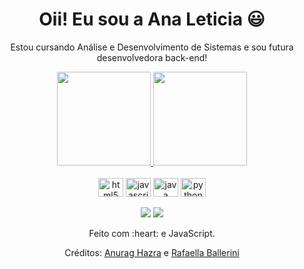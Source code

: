 <div>
  
  <h1 align="center">
    Oii! Eu sou a Ana Leticia 😃️
  </h1>
  
  <p align="center">
    Estou cursando Análise e Desenvolvimento de Sistemas e sou futura desenvolvedora back-end!     
  </p>
  
  <p align="center">
   
  </p>
  
</div>

<div align="center">
  <a href="https://github.com/leticiareis6858">
    <img height="150em"  src="https:/github-readme-stats-lemon-seven-93.vercel.app/api?username=leticiareis6858&count_private=true&include_all_commits=true&show_icons=true&theme=dracula&hide_border=false&show_owner=true"/>
    
   <img height="150em" src="https://github-readme-stats-lemon-seven-93.vercel.app/api/top-langs/?username=leticiareis6858&theme=dracula&hide_border=false&&layout=compact"/>
  </a>
</div>

<div align="center" valign="top"><br>
  <img align="center" alt="html5" height="30" width="40" src="https://cdn.jsdelivr.net/gh/devicons/devicon/icons/html5/html5-original.svg">
  <img align="center" alt="javascript" height="30" width="40" src="https://cdn.jsdelivr.net/gh/devicons/devicon/icons/javascript/javascript-original.svg">
  <img align="center" alt="java" height="30" width="40" src="https://cdn.jsdelivr.net/gh/devicons/devicon/icons/java/java-original.svg">
  <img align="center" alt="python" height="30" width="40" src="https://cdn.jsdelivr.net/gh/devicons/devicon/icons/python/python-original.svg"> 
</div><br>

<div align="center">
  <a href="https://www.linkedin.com/in/analeticia6858/" target="_blank"><img src="https://img.shields.io/badge/-LinkedIn-%230077B5?style=for-the-badge&logo=linkedin&logoColor=white" target="_blank"></a> 
  <a href="mailto:leticiareisvr2@gmail.com"><img src="https://img.shields.io/badge/-Gmail-%23333?style=for-the-badge&logo=gmail&logoColor=white" target="_blank"></a>
</div>


<div align="center">
  <p>Feito com :heart: e JavaScript.</p>
  <p>Créditos: <a href="https://github.com/anuraghazra/github-readme-stats">Anurag Hazra</a> e <a href="https://github.com/rafaballerini">Rafaella Ballerini</a></p>
</div>
